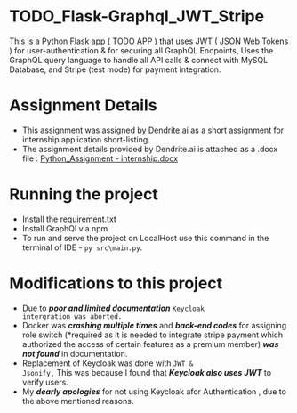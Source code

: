 # TODO_Flask-Graphql_JWT_Stripe
This is a Python Flask app ( TODO APP ) that uses JWT ( JSON Web Tokens ) for user-authentication &amp; for securing all GraphQL Endpoints, Uses the GraphQL  query language to handle all API calls &amp; connect with MySQL  Database, and Stripe (test mode) for payment integration.

# Assignment Details
- This assignment was assigned by [Dendrite.ai](https://dendrite.ai/) as a short assignment for internship application short-listing.
- The assignment details provided by Dendrite.ai is attached as a .docx file :
[Python_Assignment - internship.docx](https://github.com/jubinjacob03/TODO_Flask-Graphql_JWT_Stripe/files/12196722/Python_Assignment.-.internship.docx)

# Running the project
- Install the requirement.txt
- Install GraphQl via npm
- To run and serve the project on LocalHost use this command in the terminal of IDE - <code>py src\main.py</code>.

# Modifications to this project
- Due to <i><b>poor and limited documentation</b></i> <code>Keycloak intergration was aborted.</code>
- Docker was <i><b>crashing multiple times</b></i> and <i><b>back-end codes</b></i> for assigning role switch (*required as it is needed to integrate stripe payment which authorized the access of certain features as a premium member) <i><b>was not found</b></i> in documentation.
- Replacement of Keycloak was done with <code>JWT & Jsonify,</code> This was because I found that <i><b>Keycloak also uses JWT</b></i> to verify users.
- My <i><b>dearly apologies</b></i> for not using Keycloak afor Authentication , due to the above mentioned reasons.


